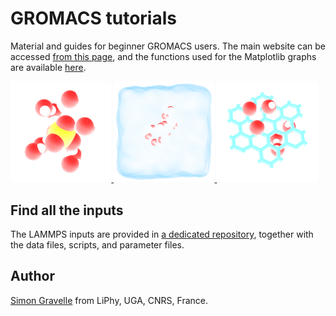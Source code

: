 # GROMACS tutorials

Material and guides for beginner GROMACS users.
The main website can be accessed [from this page](https://gromacstutorials.github.io/),
and the functions used for the Matplotlib graphs are available [here](https://github.com/simongravelle/pyplot-perso).

<p float="left">
    <a href="https://gromacstutorials.github.io/doc-sphinx/build/html/tutorials/bulksolution.html">
        <img src="https://github.com/gromacstutorials/gromacstutorials.github.io/blob/version2.0/docs/doc-sphinx/source/tutorials/figures/bulksolution/avatar-gromacs.png?raw=true" width="32%" />
    </a>
    <a href="https://gromacstutorials.github.io/doc-sphinx/build/html/tutorials/stretchingpolymer.html">
        <img src="https://github.com/gromacstutorials/gromacstutorials.github.io/blob/version2.0/docs/doc-sphinx/source/tutorials/figures/stretchingpolymer/avatar.png" width="32%" />
    </a>
    <a href="https://gromacstutorials.github.io/doc-sphinx/build/html/tutorials/solvationenergy.html">
        <img src="https://github.com/gromacstutorials/gromacstutorials.github.io/blob/version2.0/docs/doc-sphinx/source/tutorials/figures/solvationenergy/no-field-dark.png" width="32%" />
    </a>
</p>

## Find all the inputs

The LAMMPS inputs are provided in [a dedicated repository](https://github.com/gromacstutorials/gromacstutorials-inputs),
together with the data files, scripts, and parameter files.

## Author

[Simon Gravelle](https://github.com/simongravelle) from LiPhy, UGA, CNRS, France.
